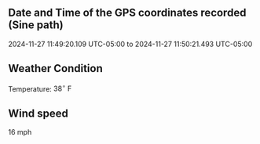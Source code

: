 ## Date and Time of the GPS coordinates recorded (Sine path)
2024-11-27 11:49:20.109 UTC-05:00 to 2024-11-27 11:50:21.493 UTC-05:00

## Weather Condition
Temperature: $38^\circ\ \text{F}$

## Wind speed
16 mph
